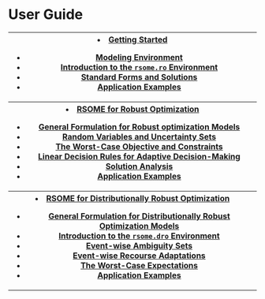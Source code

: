 # User Guide

<table>
<th><toc>
<li> <a href="get_start">Getting Started </a></li>
<ul class="a">
  <li> <a href="get_start#section1.1">Modeling Environment </a></li>
  <li> <a href="get_start#section1.2">Introduction to the <code>rsome.ro</code> Environment </a></li>
  <li> <a href="get_start#section1.3">Standard Forms and Solutions </a></li>
  <li> <a href="get_start#section1.4">Application Examples </a></li>
</ul>
</toc></th>

<tr><th><toc>
<li> <a href="ro_rsome">RSOME for Robust Optimization </a></li>
<ul class="a">
  <li> <a href="ro_rsome#section2.1">General Formulation for Robust optimization Models </a></li>
  <li> <a href="ro_rsome#section2.2">Random Variables and Uncertainty Sets </a></li>
  <li> <a href='ro_rsome#section2.3'>The Worst-Case Objective and Constraints </a></li>
  <li> <a href="ro_rsome#section2.4">Linear Decision Rules for Adaptive Decision-Making </a></li>
  <li> <a href="ro_rsome#section2.5">Solution Analysis </a></li>
  <li> <a href="ro_rsome#section2.6">Application Examples </a></li>
</ul>
</toc></th></tr>

<tr><th><toc>
<li> <a href="dro_rsome">RSOME for Distributionally Robust Optimization </a></li>
<ul class="a">
  <li> <a href="dro_rsome#section3.1">General Formulation for Distributionally Robust Optimization Models </a></li>
  <li> <a href="dro_rsome#section3.2">Introduction to the <code>rsome.dro</code> Environment</a></li>
  <li> <a href="dro_rsome#section3.3">Event-wise Ambiguity Sets </a></li>
  <li> <a href="dro_rsome#section3.4">Event-wise Recourse Adaptations </a></li>
  <li> <a href="dro_rsome#section3.5">The Worst-Case Expectations </a></li>
  <li> <a href="dro_rsome#section3.6">Application Examples </a></li>
</ul>
</toc></th></tr>
</table>
